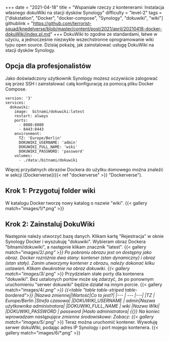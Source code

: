 +++
date = "2021-04-18"
title = "Wspaniałe rzeczy z kontenerami: Instalacja własnego dokuWiki na stacji dysków Synology"
difficulty = "level-2"
tags = ["diskstation", "Docker", "docker-compose", "Synology", "dokuwiki", "wiki"]
githublink = "https://github.com/terrorist-squad/knedelverse/blob/master/content/post/2021/april/20210418-docker-dokuWiki/index.pl.md"
+++
DokuWiki to zgodne ze standardami, łatwe w użyciu, a jednocześnie niezwykle wszechstronne oprogramowanie wiki typu open source. Dzisiaj pokażę, jak zainstalować usługę DokuWiki na stacji dysków Synology.
## Opcja dla profesjonalistów
Jako doświadczony użytkownik Synology możesz oczywiście zalogować się przez SSH i zainstalować całą konfigurację za pomocą pliku Docker Compose.
```
version: '3'
services:
  dokuwiki:
    image:  bitnami/dokuwiki:latest
    restart: always
    ports:
      - 8080:8080
      - 8443:8443
    environment:
      TZ: 'Europe/Berlin'
      DOKUWIKI_USERNAME: 'admin'
      DOKUWIKI_FULL_NAME: 'wiki'
      DOKUWIKI_PASSWORD: 'password'
    volumes:
      - ./data:/bitnami/dokuwiki

```
Więcej przydatnych obrazów Dockera do użytku domowego można znaleźć w sekcji [Dockerverse]({{< ref "dockerverse" >}} "Dockerverse").
## Krok 1: Przygotuj folder wiki
W katalogu Docker tworzę nowy katalog o nazwie "wiki".
{{< gallery match="images/1/*.png" >}}

## Krok 2: Zainstaluj DokuWiki
Następnie należy utworzyć bazę danych. Klikam kartę "Rejestracja" w oknie Synology Docker i wyszukuję "dokuwiki". Wybieram obraz Dockera "bitnami/dokuwiki", a następnie klikam znacznik "latest".
{{< gallery match="images/2/*.png" >}}
Po pobraniu obrazu jest on dostępny jako obraz. Docker rozróżnia dwa stany: kontener (stan dynamiczny) i obraz (stan stały). Zanim utworzymy kontener z obrazu, należy dokonać kilku ustawień. Klikam dwukrotnie na obraz dokuwiki.
{{< gallery match="images/3/*.png" >}}
Przydzielam stałe porty dla kontenera "dokuwiki". Bez ustalonych portów może się zdarzyć, że po ponownym uruchomieniu "serwer dokuwiki" będzie działał na innym porcie.
{{< gallery match="images/4/*.png" >}}
{{<table "table table-striped table-bordered">}}
|Nazwa zmiennej|Wartość|Co to jest?|
|--- | --- |---|
|TZ	| Europe/Berlin	|Strefa czasowa|
|DOKUWIKI_USERNAME	| admin|Nazwa użytkownika administratora|
|DOKUWIKI_FULL_NAME |	wiki	|Nazwa WIki|
|DOKUWIKI_PASSWORD	| password	|Hasło administratora|
{{</table>}}
Na koniec wprowadzam następujące zmienne środowiskowe: Zobacz:
{{< gallery match="images/5/*.png" >}}
Teraz można uruchomić kontener. Wywołuję serwer dokuWIki, podając adres IP Synology i port mojego kontenera.
{{< gallery match="images/6/*.png" >}}

